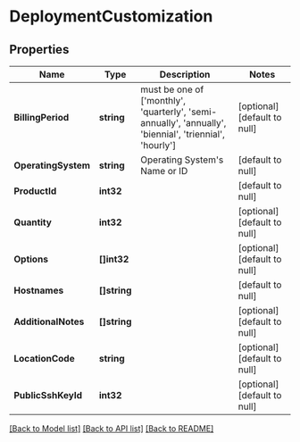 # DeploymentCustomization

## Properties
Name | Type | Description | Notes
------------ | ------------- | ------------- | -------------
**BillingPeriod** | **string** | must be one of [&#39;monthly&#39;, &#39;quarterly&#39;, &#39;semi-annually&#39;, &#39;annually&#39;, &#39;biennial&#39;, &#39;triennial&#39;, &#39;hourly&#39;] | [optional] [default to null]
**OperatingSystem** | **string** | Operating System&#39;s Name or ID | [default to null]
**ProductId** | **int32** |  | [default to null]
**Quantity** | **int32** |  | [optional] [default to null]
**Options** | **[]int32** |  | [optional] [default to null]
**Hostnames** | **[]string** |  | [default to null]
**AdditionalNotes** | **[]string** |  | [optional] [default to null]
**LocationCode** | **string** |  | [optional] [default to null]
**PublicSshKeyId** | **int32** |  | [optional] [default to null]

[[Back to Model list]](../README.md#documentation-for-models) [[Back to API list]](../README.md#documentation-for-api-endpoints) [[Back to README]](../README.md)


